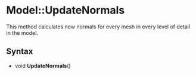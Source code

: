 # Model::UpdateNormals

This method calculates new normals for every mesh in every level of detail in the model.

## Syntax

- void **UpdateNormals**()
